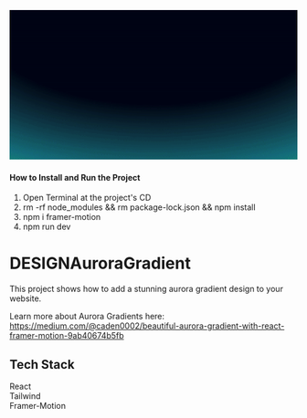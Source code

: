 ![](https://github.com/Caden0002/DESIGNAuroraGradient/blob/main/AuroraGradient.gif)
#### How to Install and Run the Project ####
1. Open Terminal at the project's CD<br />
2. rm -rf node_modules && rm package-lock.json && npm install<br />
3. npm i framer-motion<br />
4. npm run dev<br />


# DESIGNAuroraGradient
This project shows how to add a stunning aurora gradient design to your website. <br />

Learn more about Aurora Gradients here:<br />
https://medium.com/@caden0002/beautiful-aurora-gradient-with-react-framer-motion-9ab40674b5fb


## Tech Stack ##
React<br />
Tailwind<br />
Framer-Motion<br />







